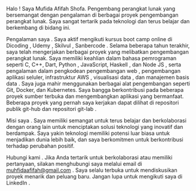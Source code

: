 Halo !
Saya Mufida Afifah Shofa.
Pengembang perangkat lunak yang bersemangat dengan pengalaman di berbagai proyek pengembangan perangkat lunak. Saya sangat tertarik pada teknologi dan terus belajar dan berkembang di bidang ini.

Pengalaman saya .
Saya aktif mengikuti kursus boot camp online di Dicoding , Udemy , Skilvul , Sanbercode . Selama beberapa tahun terakhir, saya telah mengerjakan berbagai proyek yang melibatkan pengembangan perangkat lunak. Saya memiliki keahlian dalam bahasa pemrograman seperti C, C++, Dart, Python , JavaScript, Haskell , dan Node JS , serta pengalaman dalam pengkodean pengembangan web , pengembangan aplikasi seluler, infrastruktur AWS , visualisasi data , dan manajemen basis data . Saya juga mahir menggunakan berbagai alat pengembangan seperti Git, Docker, dan Kubernetes. Saya bangga berkontribusi pada beberapa proyek sumber terbuka dan mengembangkan aplikasi yang bermanfaat. Beberapa proyek yang pernah saya kerjakan dapat dilihat di repositori publik git-hub dan repositori git-lab .

Misi saya .
Saya memiliki semangat untuk terus belajar dan berkolaborasi dengan orang lain untuk menciptakan solusi teknologi yang inovatif dan berdampak. Saya yakin teknologi memiliki potensi luar biasa untuk menjadikan dunia lebih baik, dan saya berkomitmen untuk berkontribusi terhadap perubahan positif.

Hubungi kami .
Jika Anda tertarik untuk berkolaborasi atau memiliki pertanyaan, silakan menghubungi saya melalui email di muhfidaafifah@gmail.com . Saya selalu terbuka untuk mendiskusikan proyek menarik dan peluang baru. Jangan lupa untuk mengikuti saya di LinkedIn .


